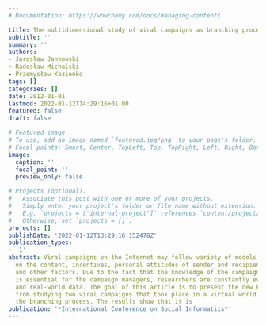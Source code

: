 ```yaml
---
# Documentation: https://wowchemy.com/docs/managing-content/

title: The multidimensional study of viral campaigns as branching processes
subtitle: ''
summary: ''
authors:
- Jarosław Jankowski
- Radosław Michalski
- Przemysław Kazienko
tags: []
categories: []
date: 2012-01-01
lastmod: 2022-01-12T14:29:16+01:00
featured: false
draft: false

# Featured image
# To use, add an image named `featured.jpg/png` to your page's folder.
# Focal points: Smart, Center, TopLeft, Top, TopRight, Left, Right, BottomLeft, Bottom, BottomRight.
image:
  caption: ''
  focal_point: ''
  preview_only: false

# Projects (optional).
#   Associate this post with one or more of your projects.
#   Simply enter your project's folder or file name without extension.
#   E.g. `projects = ["internal-project"]` references `content/project/deep-learning/index.md`.
#   Otherwise, set `projects = []`.
projects: []
publishDate: '2022-01-12T13:29:16.152478Z'
publication_types:
- '1'
abstract: Viral campaigns on the Internet may follow variety of models, depending
  on the content, incentives, personal attitudes of sender and recipient to the content
  and other factors. Due to the fact that the knowledge of the campaign specifics
  is essential for the campaign managers, researchers are constantly evaluating models
  and real-world data. The goal of this article is to present the new knowledge obtained
  from studying two viral campaigns that took place in a virtual world which followed
  the branching process. The results show that it is
publication: '*International Conference on Social Informatics*'
---
```

